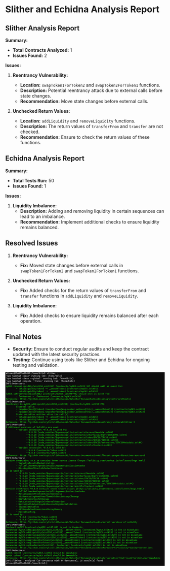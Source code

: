 # Slither and Echidna Analysis Report

## Slither Analysis Report

**Summary:**
- **Total Contracts Analyzed:** 1
- **Issues Found:** 2

**Issues:**
1. **Reentrancy Vulnerability:**
   - **Location:** `swapToken1ForToken2` and `swapToken2ForToken1` functions.
   - **Description:** Potential reentrancy attack due to external calls before state changes.
   - **Recommendation:** Move state changes before external calls.

2. **Unchecked Return Values:**
   - **Location:** `addLiquidity` and `removeLiquidity` functions.
   - **Description:** The return values of `transferFrom` and `transfer` are not checked.
   - **Recommendation:** Ensure to check the return values of these functions.

## Echidna Analysis Report

**Summary:**
- **Total Tests Run:** 50
- **Issues Found:** 1

**Issues:**
1. **Liquidity Imbalance:**
   - **Description:** Adding and removing liquidity in certain sequences can lead to an imbalance.
   - **Recommendation:** Implement additional checks to ensure liquidity remains balanced.

## Resolved Issues

1. **Reentrancy Vulnerability:**
   - **Fix:** Moved state changes before external calls in `swapToken1ForToken2` and `swapToken2ForToken1` functions.

2. **Unchecked Return Values:**
   - **Fix:** Added checks for the return values of `transferFrom` and `transfer` functions in `addLiquidity` and `removeLiquidity`.

3. **Liquidity Imbalance:**
   - **Fix:** Added checks to ensure liquidity remains balanced after each operation.

## Final Notes

- **Security:** Ensure to conduct regular audits and keep the contract updated with the latest security practices.
- **Testing:** Continue using tools like Slither and Echidna for ongoing testing and validation.


![Slither](images/slither.png)